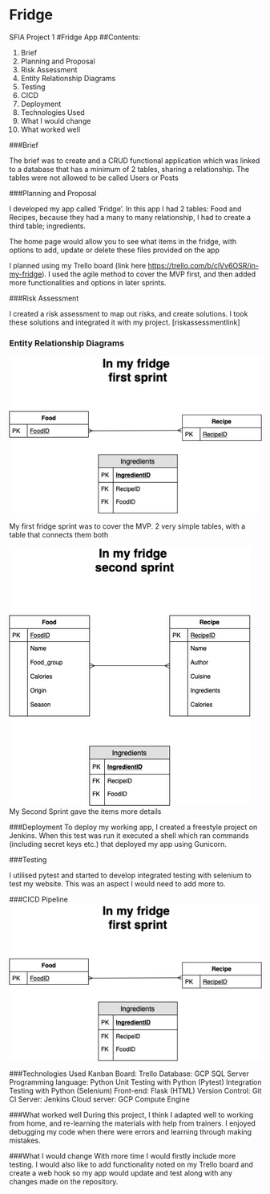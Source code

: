 # Fridge
SFIA Project 1
#Fridge App
##Contents:
1. Brief
2. Planning and Proposal
3. Risk Assessment
4. Entity Relationship Diagrams
5. Testing
6. CICD
7. Deployment
8. Technologies Used
9. What I would change
10. What worked well

###Brief

The brief was to create and a CRUD functional application which was linked to a database that has a minimum of 2 tables, sharing a relationship. The tables were not allowed to be called Users or Posts

###Planning and Proposal

I developed my app called ‘Fridge’. In this app I had 2 tables: Food and Recipes, because they had a many to many relationship, I had to create a third table; ingredients.

The home page would allow you to see what items in the fridge, with options to add, update or delete these files provided on the app

I planned using my Trello board (link here https://trello.com/b/clVv6OSR/in-my-fridge). I used the agile method to cover the MVP first, and then added more functionalities and options in later sprints.

###Risk Assessment

I created a risk assessment to map out risks, and create solutions. I took these solutions and integrated it with my project.
[riskassessmentlink]

### Entity Relationship Diagrams
![FirstFridgeSprint](/Documentation/FirstFridgeSprint.png)

My first fridge sprint was to cover the MVP. 2 very simple tables, with a table that connects them both

![SecondFridgeSprint](/Documentation/SecondFridgeSprint.png)
My Second Sprint gave the items more details 

###Deployment
To deploy my working app, I created a freestyle project on Jenkins. When this test was run it executed a shell which ran commands (including secret keys etc.) that deployed my app using Gunicorn.

###Testing 

I utilised pytest and started to develop integrated testing with selenium to test my website. This was an aspect I would need to add more to.

###CICD Pipeline
![FirstFridgeSprint](/Documentation/FirstFridgeSprint.png)

###Technologies Used
Kanban Board: Trello
Database: GCP SQL Server
Programming language: Python
Unit Testing with Python (Pytest)
Integration Testing with Python (Selenium)
Front-end: Flask (HTML)
Version Control: Git
CI Server: Jenkins
Cloud server: GCP Compute Engine

###What worked well
During this project, I think I adapted well to working from home, and re-learning the materials with help from trainers. I enjoyed debugging my code when there were errors and learning through making mistakes.


###What I would change
With more time I would firstly include more testing. I would also like to add functionality noted on my Trello board and create a web hook so my app would update and test along with any changes made on the repository.


